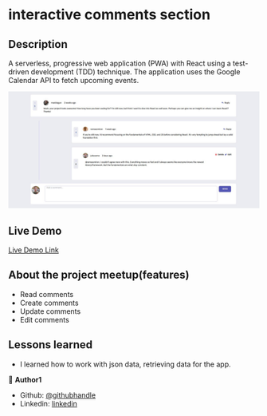 # interactive comments section

## Description

A serverless, progressive web application (PWA) with React using a test-driven development (TDD) technique. The application uses the Google Calendar API to fetch upcoming events.

![screenshot](./screenshot.jpg)

## Live Demo

[Live Demo Link](https://tabetommy.github.io/interactive-comments-section/)


## About the project meetup(features)

- Read comments
- Create comments
- Update comments
- Edit comments



## Lessons learned

- I learned how to work with json data, retrieving data for the app.


👤 **Author1**

- Github: [@githubhandle](https://github.com/tabetommy)
- Linkedin: [linkedin](https://www.linkedin.com/in/tommy-egbe-304464116/)




